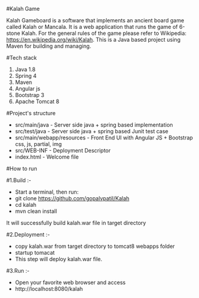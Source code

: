 #Kalah Game

Kalah Gameboard is a software that implements an ancient board game called Kalah or Mancala.
It is a web application that runs the game of 6-stone Kalah. 
For the general rules of the game please refer to Wikipedia: 
https://en.wikipedia.org/wiki/Kalah. 
This is a Java based project using Maven for building and managing.

#Tech stack
1. Java 1.8 
2. Spring 4
3. Maven 
4. Angular js 
5. Bootstrap 3
6. Apache Tomcat 8

#Project's structure

- src/main/java - Server side java + spring based implementation
- src/test/java - Server side java + spring based Junit test case
- src/main/webapp/resources - Front End UI with Angular JS + Bootstrap
   css, js, partial, img
- src/WEB-INF - Deployment Descriptor
- index.html - Welcome file
 
 #How to run
 
 #1.Build :-
 - Start a terminal, then run:
 - git clone https://github.com/gopalvpatil/Kalah
 - cd kalah
 - mvn clean install 
 
 It will successfully build kalah.war file in target directory
 
 #2.Deployment :-
 - copy kalah.war from target directory to tomcat8 webapps folder
 - startup tomacat
 - This step will deploy kalah.war file.
 
 #3.Run :-
 - Open your favorite web browser and access
 -  http://localhost:8080/kalah
 
 
 
 
 
 

